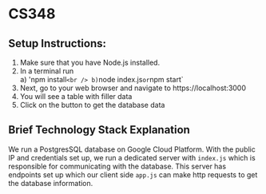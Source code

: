 # CS348

## Setup Instructions:

1. Make sure that you have Node.js installed.
2. In a terminal run  <br />
	a) 'npm install` <br />
	b) `node index.js` or `npm start` <br />
3. Next, go to your web browser and navigate to https://localhost:3000
4. You will see a table with filler data
5. Click on the button to get the database data


## Brief Technology Stack Explanation
We run a PostgresSQL database on Google Cloud Platform. With the public IP and credentials set up, we run a dedicated server with `index.js` which is responsible for communicating with the database. This server has endpoints set up which our client side `app.js` can make http requests to get the database information.
